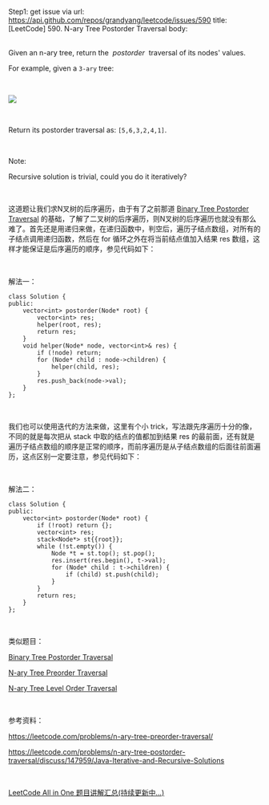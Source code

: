 Step1: get issue via url: https://api.github.com/repos/grandyang/leetcode/issues/590 
 title:[LeetCode] 590. N-ary Tree Postorder Traversal 
 body:  
  

Given an n-ary tree, return the  _postorder_  traversal of its nodes' values.

For example, given a `3-ary` tree:

 

![](https://assets.leetcode.com/uploads/2018/10/12/narytreeexample.png)

 

Return its postorder traversal as: `[5,6,3,2,4,1]`.

 

Note:

Recursive solution is trivial, could you do it iteratively?

 

这道题让我们求N叉树的后序遍历，由于有了之前那道 [Binary Tree Postorder Traversal](http://www.cnblogs.com/grandyang/p/4251757.html) 的基础，了解了二叉树的后序遍历，则N叉树的后序遍历也就没有那么难了。首先还是用递归来做，在递归函数中，判空后，遍历子结点数组，对所有的子结点调用递归函数，然后在 for 循环之外在将当前结点值加入结果 res 数组，这样才能保证是后序遍历的顺序，参见代码如下：

 

解法一：
    
    
    class Solution {
    public:
        vector<int> postorder(Node* root) {
            vector<int> res;
            helper(root, res);
            return res;
        }
        void helper(Node* node, vector<int>& res) {
            if (!node) return;
            for (Node* child : node->children) {
                helper(child, res);
            }
            res.push_back(node->val);
        }
    };

 

我们也可以使用迭代的方法来做，这里有个小 trick，写法跟先序遍历十分的像，不同的就是每次把从 stack 中取的结点的值都加到结果 res 的最前面，还有就是遍历子结点数组的顺序是正常的顺序，而前序遍历是从子结点数组的后面往前面遍历，这点区别一定要注意，参见代码如下：

 

解法二：
    
    
    class Solution {
    public:
        vector<int> postorder(Node* root) {
            if (!root) return {};
            vector<int> res;
            stack<Node*> st{{root}};
            while (!st.empty()) {
                Node *t = st.top(); st.pop();
                res.insert(res.begin(), t->val);
                for (Node* child : t->children) {
                    if (child) st.push(child);
                }
            }
            return res;
        }
    };

 

类似题目：

[Binary Tree Postorder Traversal](http://www.cnblogs.com/grandyang/p/4251757.html)

[N-ary Tree Preorder Traversal](https://www.cnblogs.com/grandyang/p/9881753.html)

[N-ary Tree Level Order Traversal](https://www.cnblogs.com/grandyang/p/9672233.html)

 

参考资料：

<https://leetcode.com/problems/n-ary-tree-preorder-traversal/>

<https://leetcode.com/problems/n-ary-tree-postorder-traversal/discuss/147959/Java-Iterative-and-Recursive-Solutions>

 

[LeetCode All in One 题目讲解汇总(持续更新中...)](http://www.cnblogs.com/grandyang/p/4606334.html)

